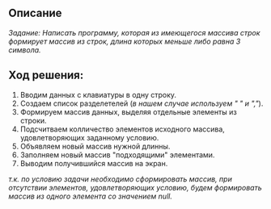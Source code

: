 ## Описание
*Задание: Написать программу, которая из имеющегося массива строк формирует массив из строк, длина которых меньше либо равна 3 символа.*

## Ход решения:
1. Вводим данных с клавиатуры в одну строку.
2. Создаем список разделетелей (*в нашем случае используем " " и ","*).
3. Формируем массив данных, выделяя отдельные элементы из строки.
4. Подсчитваем колличество элементов исходного массива, удовлетворяющих заданному условию.
5. Объявляем новый массив нужной длинны.
6. Заполняем новый массив "подходящими" элементами.
7. Выводим получившийся массив на экран.

*т.к. по условию задачи необходимо сформировать массив, при отсутствии элементов, удовлетворяющих условию, будем формировать массив из одного элемента со значением null.*



